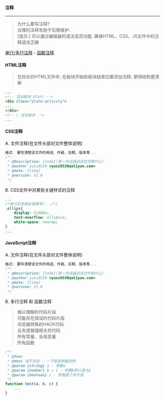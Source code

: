 #### 注释
---------

> 为什么要写注释?   
> 合理的注释有助于后期维护.  
> [提示:] 可以通过编辑器的语法高亮功能, 确保HTML、CSS、JS文件中的注释语法正确    

[单行/多行注释][notes1] - [函数注释][notes2]

[notes1]: https://alloyteam.github.io/CodeGuide/#js-comments-multiline
[notes2]: http://yuri4ever.github.io/jsdoc/

#### HTML注释
> 在较长的HTML文件中, 在板块开始和板块结束位置添加注释, 使得结构更清晰

```html
...
<!-- 活动板块 Start -->
<div class="plate-activity">
...
</div>
<!-- / 活动板块 -->
...
```

#### CSS注释 
A. 文件注释(在文件头部对文件整体说明)  
```javascript
格式: 要写清楚该文件的用途、作者、日期、版本等...
/*!
 * @Description: {todo}(用一句话描述该文件做什么)
 * @author yuxi0530 <yuxi0530@aliyun.com>
 * @date: {time}
 * @version: V1.0
 */ 
```

B. CSS文件中对某些关键样式的注释  
```css
...
/*单行文本超出省略号(...)*/
.ellips{
    display: hidden;
    text-overflow: ellipsis;
    white-space: nowrap;
}
...
```

#### JavaScript注释
A. 文件注释(在文件头部对文件整体说明)  
```javascript
格式: 要写清楚该文件的用途、作者、日期、版本等...
/*!
 * @Description: {todo}(用一句话描述该文件做什么)
 * @author yuxi0530 <yuxi0530@aliyun.com>
 * @date: {time}
 * @version: V1.0
 */ 
```

B. 多行注释 和 函数注释
> 难以理解的代码片段  
> 可能存在错误的代码片段   
> 浏览器特殊的HACK代码  
> 业务逻辑强相关的代码   
> 所有常量、全局变量  
> 所有函数

```javascript
/*!
 * @func 
 * @desc 用于测试 - 一下是各参数说明
 * @param {string} a - 参数a
 * @param {number} b = 1 - 参数b默认值为1
 * @param {boolean} c - 参数是个布尔值
 */
function test(a, b, c) {
    ...
}
```


















